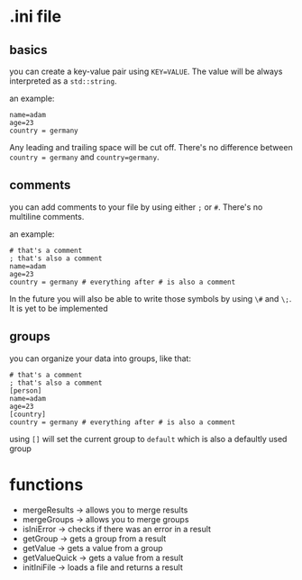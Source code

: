 

# .ini file

## basics

you can create a key-value pair using ``KEY=VALUE``. The value will be always interpreted as a ``std::string``. 

an example:
```
name=adam
age=23
country = germany
```

Any leading and trailing space will be cut off. 
There's no difference between ``country = germany`` and ``country=germany``.


## comments

you can add comments to your file by using either ``;`` or ``#``.
There's no multiline comments.

an example:
```
# that's a comment
; that's also a comment
name=adam
age=23
country = germany # everything after # is also a comment
```


In the future you will also be able to write those symbols by using ``\#`` and ``\;``.
It is yet to be implemented

## groups

you can organize your data into groups, like that:
```
# that's a comment
; that's also a comment
[person]
name=adam
age=23
[country]
country = germany # everything after # is also a comment
```

using ``[]`` will set the current group to ``default`` which is also a defaultly used group



# functions

* mergeResults -> allows you to merge results
* mergeGroups -> allows you to merge groups
* isIniError -> checks if there was an error in a result
* getGroup -> gets a group from a result
* getValue -> gets a value from a group
* getValueQuick -> gets a value from a result
* initIniFile -> loads a file and returns a result

